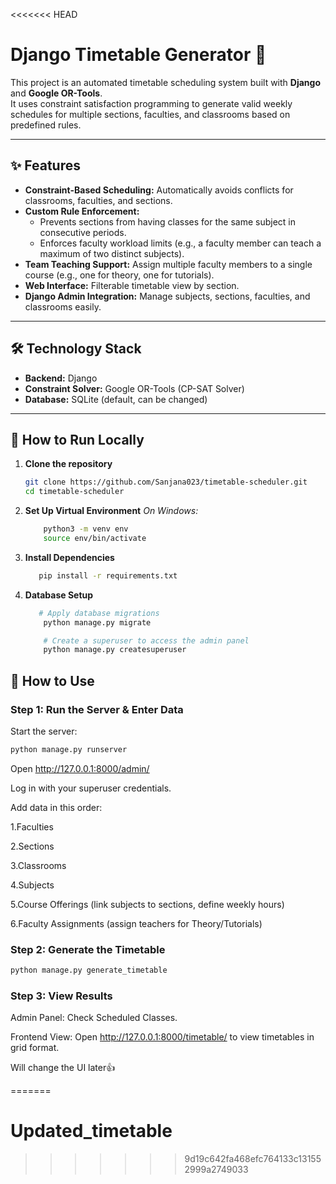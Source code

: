 <<<<<<< HEAD
# Django Timetable Generator 📅

This project is an automated timetable scheduling system built with **Django** and **Google OR-Tools**.  
It uses constraint satisfaction programming to generate valid weekly schedules for multiple sections, faculties, and classrooms based on predefined rules.

---

## ✨ Features

- **Constraint-Based Scheduling:** Automatically avoids conflicts for classrooms, faculties, and sections.  
- **Custom Rule Enforcement:**
  - Prevents sections from having classes for the same subject in consecutive periods.
  - Enforces faculty workload limits (e.g., a faculty member can teach a maximum of two distinct subjects).
- **Team Teaching Support:** Assign multiple faculty members to a single course (e.g., one for theory, one for tutorials).  
- **Web Interface:** Filterable timetable view by section.  
- **Django Admin Integration:** Manage subjects, sections, faculties, and classrooms easily.  

---

## 🛠️ Technology Stack

- **Backend:** Django  
- **Constraint Solver:** Google OR-Tools (CP-SAT Solver)  
- **Database:** SQLite (default, can be changed)  

---

## 🚀 How to Run Locally

1. **Clone the repository**

   ```bash
   git clone https://github.com/Sanjana023/timetable-scheduler.git
   cd timetable-scheduler

   ```

2. **Set Up Virtual Environment**
    *On Windows:*
    ```bash
        python3 -m venv env
        source env/bin/activate
    ```

3. **Install Dependencies**
    ```bash
       pip install -r requirements.txt
    ```

4. **Database Setup**
    ```bash
       # Apply database migrations
        python manage.py migrate

        # Create a superuser to access the admin panel
        python manage.py createsuperuser

    ```

## 🚀 How to Use

### Step 1: Run the Server & Enter Data
Start the server:
```bash
python manage.py runserver
 ```

Open http://127.0.0.1:8000/admin/

Log in with your superuser credentials.

Add data in this order:

1.Faculties

2.Sections

3.Classrooms

4.Subjects

5.Course Offerings (link subjects to sections, define weekly hours)

6.Faculty Assignments (assign teachers for Theory/Tutorials)

### Step 2: Generate the Timetable
```bash
python manage.py generate_timetable
 ```

### Step 3: View Results
Admin Panel: Check Scheduled Classes.

Frontend View: Open http://127.0.0.1:8000/timetable/
to view timetables in grid format.

Will change the UI later👍

=======
# Updated_timetable
>>>>>>> 9d19c642fa468efc764133c131552999a2749033
